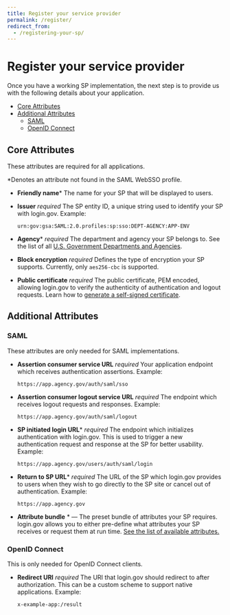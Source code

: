 ```yaml
---
title: Register your service provider
permalink: /register/
redirect_from:
  - /registering-your-sp/
---
```


# Register your service provider

Once you have a working SP implementation, the next step is to provide us with the following details about your application.

<!-- MarkdownTOC depth="4" autolink="true" bracket="round" -->

- [Core Attributes](#core-attributes)
- [Additional Attributes](#additional-attributes)
  - [SAML](#saml)
  - [OpenID Connect](#openid-connect)

<!-- /MarkdownTOC -->

## Core Attributes

These attributes are required for all applications.

\*Denotes an attribute not found in the SAML WebSSO profile.

- **Friendly name**\*
  The name for your SP that will be displayed to users.

- **Issuer** *required*
  The SP entity ID, a unique string used to identify your SP with login.gov.
  Example:
  ```
  urn:gov:gsa:SAML:2.0.profiles:sp:sso:DEPT-AGENCY:APP-ENV
  ```

- **Agency**\* *required*
  The department and agency your SP belongs to. See the list of all [U.S. Government Departments and Agencies](https://www.usa.gov/federal-agencies).

- **Block encryption** *required*
  Defines the type of encryption your SP supports. Currently, only `aes256-cbc` is supported.

- **Public certificate** *required*
  The public certificate, PEM encoded, allowing login.gov to verify the authenticity of authentication and logout requests. Learn how to [generate a self-signed certificate]({{site.baseurl}}/certs/).

## Additional Attributes

### SAML

These attributes are only needed for SAML implementations.

- **Assertion consumer service URL** *required*
  Your application endpoint which receives authentication assertions.
  Example:
  ```
  https://app.agency.gov/auth/saml/sso
  ```

- **Assertion consumer logout service URL** *required*
  The endpoint which receives logout requests and responses.
  Example:
  ```
  https://app.agency.gov/auth/saml/logout
  ```

- **SP initiated login URL**\* *required*
  The endpoint which initializes authentication with login.gov. This is used to trigger a new authentication request and response at the SP for better usability.
  Example:

  ```
  https://app.agency.gov/users/auth/saml/login
  ```

- **Return to SP URL**\* *required*
  The URL of the SP which login.gov provides to users when they wish to go directly to the SP site or cancel out of authentication.
  Example:
  ```
  https://app.agency.gov
  ```

- **Attribute bundle** * — The preset bundle of attributes your SP requires. login.gov allows you to either pre-define what attributes your SP receives or request them at run time. [See the list of available attributes.]({{site.baseurl}}/attributes/)

### OpenID Connect

This is only needed for OpenID Connect clients.

- **Redirect URI** *required*
  The URI that login.gov should redirect to after authorization. This can be a custom scheme to support native applications.
  Example:
  ```
  x-example-app:/result
  ```
